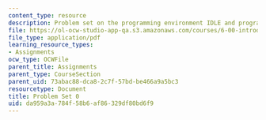 ```yaml
---
content_type: resource
description: Problem set on the programming environment IDLE and programming in Python.
file: https://ol-ocw-studio-app-qa.s3.amazonaws.com/courses/6-00-introduction-to-computer-science-and-programming-fall-2008/da959a3a784f58b6af86329df80bd6f9_pset0.pdf
file_type: application/pdf
learning_resource_types:
- Assignments
ocw_type: OCWFile
parent_title: Assignments
parent_type: CourseSection
parent_uid: 73abac88-dca8-2c7f-57bd-be466a9a5bc3
resourcetype: Document
title: Problem Set 0
uid: da959a3a-784f-58b6-af86-329df80bd6f9
---
```

